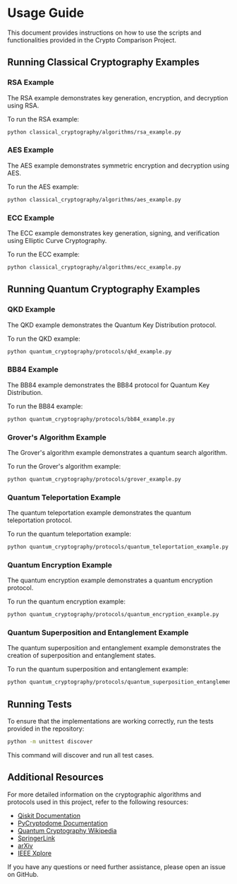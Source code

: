 # Usage Guide

This document provides instructions on how to use the scripts and functionalities provided in the Crypto Comparison Project.

## Running Classical Cryptography Examples

### RSA Example

The RSA example demonstrates key generation, encryption, and decryption using RSA.

To run the RSA example:

```sh
python classical_cryptography/algorithms/rsa_example.py
```

### AES Example

The AES example demonstrates symmetric encryption and decryption using AES.

To run the AES example:

```sh
python classical_cryptography/algorithms/aes_example.py
```

### ECC Example

The ECC example demonstrates key generation, signing, and verification using Elliptic Curve Cryptography.

To run the ECC example:

```sh
python classical_cryptography/algorithms/ecc_example.py
```

## Running Quantum Cryptography Examples

### QKD Example

The QKD example demonstrates the Quantum Key Distribution protocol.

To run the QKD example:

```sh
python quantum_cryptography/protocols/qkd_example.py
```

### BB84 Example

The BB84 example demonstrates the BB84 protocol for Quantum Key Distribution.

To run the BB84 example:

```sh
python quantum_cryptography/protocols/bb84_example.py
```

### Grover's Algorithm Example

The Grover's algorithm example demonstrates a quantum search algorithm.

To run the Grover's algorithm example:

```sh
python quantum_cryptography/protocols/grover_example.py
```

### Quantum Teleportation Example

The quantum teleportation example demonstrates the quantum teleportation protocol.

To run the quantum teleportation example:

```sh
python quantum_cryptography/protocols/quantum_teleportation_example.py
```

### Quantum Encryption Example

The quantum encryption example demonstrates a quantum encryption protocol.

To run the quantum encryption example:

```sh
python quantum_cryptography/protocols/quantum_encryption_example.py
```

### Quantum Superposition and Entanglement Example

The quantum superposition and entanglement example demonstrates the creation of superposition and entanglement states.

To run the quantum superposition and entanglement example:

```sh
python quantum_cryptography/protocols/quantum_superposition_entanglement_example.py
```

## Running Tests

To ensure that the implementations are working correctly, run the tests provided in the repository:

```sh
python -m unittest discover
```

This command will discover and run all test cases.

## Additional Resources

For more detailed information on the cryptographic algorithms and protocols used in this project, refer to the following resources:

- [Qiskit Documentation](https://qiskit.org/documentation/)
- [PyCryptodome Documentation](https://www.pycryptodome.org/src/installation)
- [Quantum Cryptography Wikipedia](https://en.wikipedia.org/wiki/Quantum_cryptography)
- [SpringerLink](https://link.springer.com/)
- [arXiv](https://arxiv.org/)
- [IEEE Xplore](https://ieeexplore.ieee.org/)

If you have any questions or need further assistance, please open an issue on GitHub.
